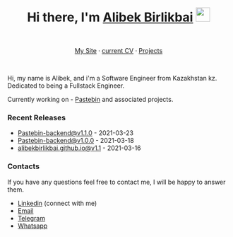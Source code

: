 <h1 align="center">Hi there, I'm <a href="https://alibekbirlikbai.github.io/" target="_blank">Alibek Birlikbai</a> <img
src="https://github.com/blackcater/blackcater/raw/main/images/Hi.gif" height="32" /></h1>
<br>

<p align="center">
  <a href="https://alibekbirlikbai.github.io" target="_blank">My Site</a>
  ·
  <a href="https://alibekbirlikbai.github.io/resume">current CV</a>
  ·
  <a href="https://alibekbirlikbai.github.io/projects">Projects</a>
</p>
<br>



Hi, my name is Alibek, and i'm a Software Engineer from Kazakhstan kz. Dedicated to being a Fullstack Engineer.

Currently working on - [Pastebin](https://github.com/alibekbirlikbai/Pastebin-backend) and associated projects.




### Recent Releases

- <a href='https://github.com/alibekbirlikbai/Pastebin-backend/releases/tag/v1.1.0' target='_blank'>Pastebin-backend@v1.1.0</a> - 2021-03-23
- <a href='https://github.com/alibekbirlikbai/Pastebin-backend/releases/tag/v1.0.0' target='_blank'>Pastebin-backend@v1.0.0</a> - 2021-03-18
- <a href='https://github.com/alibekbirlikbai/alibekbirlikbai.github.io/releases/tag/v1.1' target='_blank'>alibekbirlikbai.github.io@v1.1</a> - 2021-03-16



### Contacts
If you have any questions feel free to contact me, I will be happy to answer them.
- [Linkedin](https://www.linkedin.com/in/alibek-birlikbai/) (connect with me)
- [Email](mailto:alibekbirlikbai@gmail.com)
- [Telegram](https://t.me/alibekbirlikbai)
- [Whatsapp](https://wa.me/77714414509)


<!--
<p align="center">
  <a href="https://www.linkedin.com/in/alibek-birlikbai/">Linkedin</a>
  ·
  <a href="mailto:alibekbirlikbai@gmail.com">Email</a>
  ·
  <a href="https://t.me/alibekbirlikbai">Telegram</a>
  ·
  <a href="https://wa.me/77714414509">Whatsapp</a>
</p>
--!>


